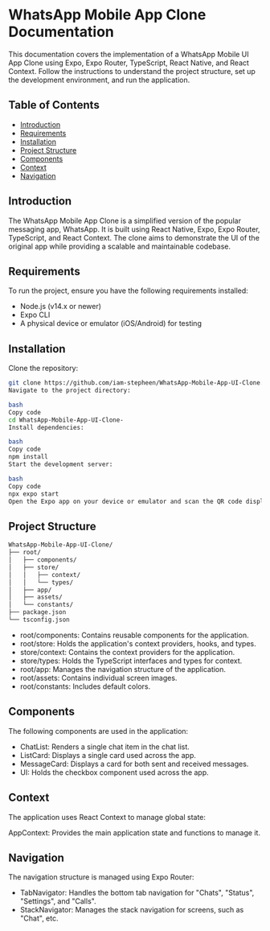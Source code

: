 # WhatsApp Mobile App Clone Documentation

This documentation covers the implementation of a WhatsApp Mobile UI App Clone using Expo, Expo Router, TypeScript, React Native, and React Context. Follow the instructions to understand the project structure, set up the development environment, and run the application.

## Table of Contents

- [Introduction](#introduction)
- [Requirements](#requirements)
- [Installation](#installation)
- [Project Structure](#project-structure)
- [Components](#components)
- [Context](#context)
- [Navigation](#navigation)

## Introduction

The WhatsApp Mobile App Clone is a simplified version of the popular messaging app, WhatsApp. It is built using React Native, Expo, Expo Router, TypeScript, and React Context. The clone aims to demonstrate the UI of the original app while providing a scalable and maintainable codebase.

## Requirements

To run the project, ensure you have the following requirements installed:

- Node.js (v14.x or newer)
- Expo CLI
- A physical device or emulator (iOS/Android) for testing

## Installation

Clone the repository:

```bash
git clone https://github.com/iam-stepheen/WhatsApp-Mobile-App-UI-Clone.git
Navigate to the project directory:

bash
Copy code
cd WhatsApp-Mobile-App-UI-Clone-
Install dependencies:

bash
Copy code
npm install
Start the development server:

bash
Copy code
npx expo start
Open the Expo app on your device or emulator and scan the QR code displayed in your terminal.

``` 
## Project Structure

``` bash
WhatsApp-Mobile-App-UI-Clone/
├── root/
│   ├── components/
│   ├── store/
│   │   ├── context/
│   │   └── types/
│   ├── app/
│   ├── assets/
│   └── constants/
├── package.json
└── tsconfig.json
```

- root/components: Contains reusable components for the application.
- root/store: Holds the application's context providers, hooks, and types.
- store/context: Contains the context providers for the application.
- store/types: Holds the TypeScript interfaces and types for context.
- root/app: Manages the navigation structure of the application.
- root/assets: Contains individual screen images.
- root/constants: Includes default colors.

## Components
The following components are used in the application:

- ChatList: Renders a single chat item in the chat list.
- ListCard: Displays a single card used across the app.
- MessageCard: Displays a card for both sent and received messages.
- UI: Holds the checkbox component used across the app.

## Context
The application uses React Context to manage global state:

AppContext: Provides the main application state and functions to manage it.

## Navigation

The navigation structure is managed using Expo Router:

- TabNavigator: Handles the bottom tab navigation for "Chats", "Status", "Settings", and "Calls".
- StackNavigator: Manages the stack navigation for screens, such as "Chat", etc.

